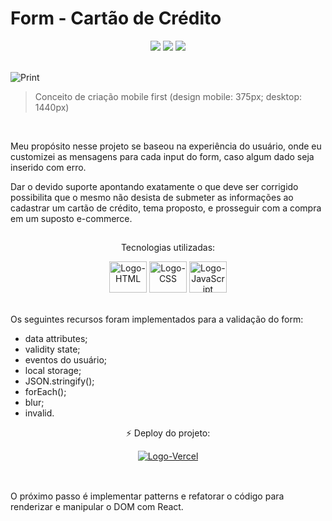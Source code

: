 <html>
 <body>
  <h1>Form - Cartão de Crédito</h1>
  <div align="center">
   <img src="https://img.shields.io/github/last-commit/m-4morim/cadastro-cartao-de-credito?logo=git"/>
   <img src="https://img.shields.io/badge/status-developing-yellow"/>
   <img src="https://img.shields.io/badge/deploy-online-brightgreen?logo=vercel"/>
  </div><br>

![Print](./images/print.png)
  <blockquote>Conceito de criação mobile first (design mobile: 375px; desktop: 1440px)</blockquote><br>

  <p>Meu propósito nesse projeto se baseou na experiência do usuário, onde eu customizei as mensagens para cada input do form, caso algum dado seja inserido com erro.</p>
  <p>Dar o devido suporte apontando exatamente o que deve ser corrigido possibilita que o mesmo não desista de submeter as informações ao cadastrar um cartão de crédito, tema proposto, e prosseguir com a compra em um suposto e-commerce.</p>

##
  <div align="center">
   <p>Tecnologias utilizadas:</p>
   <img alt="Logo-HTML" height="50" width="60" src="https://cdn.jsdelivr.net/gh/devicons/devicon/icons/html5/html5-original.svg" />
   <img alt="Logo-CSS" height="50" width="60" src="https://cdn.jsdelivr.net/gh/devicons/devicon/icons/css3/css3-original.svg" />
   <img alt="Logo-JavaScript" height="50" width="60" src="https://cdn.jsdelivr.net/gh/devicons/devicon/icons/javascript/javascript-original.svg" />
  </div><br>
  <div>
   <p>Os seguintes recursos foram implementados para a validação do form:</p>
   <ul>
     <li>data attributes;</li>
     <li>validity state;</li>
     <li>eventos do usuário;</li>
     <li>local storage;</li>
     <li>JSON.stringify();</li>
     <li>forEach();</li>
     <li>blur;</li>
     <li>invalid.</li>
   </ul>
  </div>
  <div align="center">
   <p>⚡ Deploy do projeto:</p>
   <a href="https://validity-state.vercel.app">
    <img alt="Logo-Vercel" src="https://img.shields.io/badge/Vercel-000000?style=for-the-badge&logo=vercel&logoColor=white" />
   </a>
  </div><br>
 </body>
 
 ##
 <footer>
  <p>O próximo passo é implementar patterns e refatorar o código para renderizar e manipular o DOM com React.</p>
 </footer>
</html>